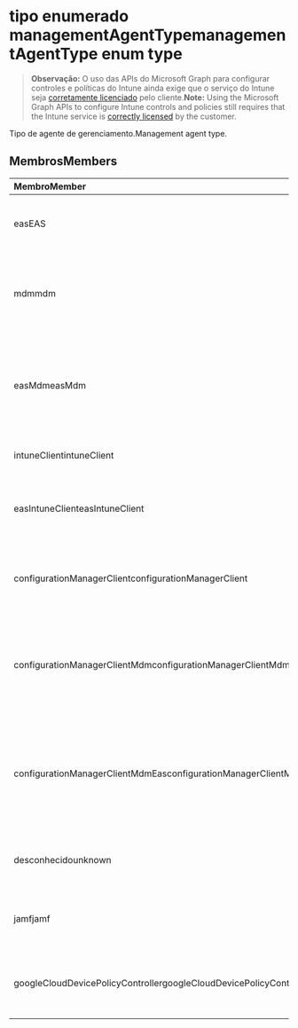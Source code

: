 # <a name="managementagenttype-enum-type"></a><span data-ttu-id="03147-101">tipo enumerado managementAgentType</span><span class="sxs-lookup"><span data-stu-id="03147-101">managementAgentType enum type</span></span>

> <span data-ttu-id="03147-102">**Observação:** O uso das APIs do Microsoft Graph para configurar controles e políticas do Intune ainda exige que o serviço do Intune seja [corretamente licenciado](https://go.microsoft.com/fwlink/?linkid=839381) pelo cliente.</span><span class="sxs-lookup"><span data-stu-id="03147-102">**Note:** Using the Microsoft Graph APIs to configure Intune controls and policies still requires that the Intune service is [correctly licensed](https://go.microsoft.com/fwlink/?linkid=839381) by the customer.</span></span>

<span data-ttu-id="03147-103">Tipo de agente de gerenciamento.</span><span class="sxs-lookup"><span data-stu-id="03147-103">Management agent type.</span></span>
## <a name="members"></a><span data-ttu-id="03147-104">Membros</span><span class="sxs-lookup"><span data-stu-id="03147-104">Members</span></span>
|<span data-ttu-id="03147-105">Membro</span><span class="sxs-lookup"><span data-stu-id="03147-105">Member</span></span>|<span data-ttu-id="03147-106">Valor</span><span class="sxs-lookup"><span data-stu-id="03147-106">Value</span></span>|<span data-ttu-id="03147-107">Descrição</span><span class="sxs-lookup"><span data-stu-id="03147-107">Description</span></span>|
|:---|:---|:---|
|<span data-ttu-id="03147-108">eas</span><span class="sxs-lookup"><span data-stu-id="03147-108">EAS</span></span>|<span data-ttu-id="03147-109">1</span><span class="sxs-lookup"><span data-stu-id="03147-109">$1</span></span>|<span data-ttu-id="03147-110">O dispositivo é gerenciado pelo Exchange server.</span><span class="sxs-lookup"><span data-stu-id="03147-110">The device is managed by Exchange server.</span></span>|
|<span data-ttu-id="03147-111">mdm</span><span class="sxs-lookup"><span data-stu-id="03147-111">mdm</span></span>|<span data-ttu-id="03147-112">2</span><span class="sxs-lookup"><span data-stu-id="03147-112">-2</span></span>|<span data-ttu-id="03147-113">O dispositivo é gerenciado pelo gerenciamento de dispositivo móvel Intune.</span><span class="sxs-lookup"><span data-stu-id="03147-113">The device is managed by Intune MDM.</span></span>|
|<span data-ttu-id="03147-114">easMdm</span><span class="sxs-lookup"><span data-stu-id="03147-114">easMdm</span></span>|<span data-ttu-id="03147-115">3</span><span class="sxs-lookup"><span data-stu-id="03147-115">-3</span></span>|<span data-ttu-id="03147-116">O dispositivo é gerenciado pelo Exchange Server e pelo gerenciamento de dispositivo móvel Intune.</span><span class="sxs-lookup"><span data-stu-id="03147-116">The device is managed by both Exchange server and Intune MDM.</span></span>|
|<span data-ttu-id="03147-117">intuneClient</span><span class="sxs-lookup"><span data-stu-id="03147-117">intuneClient</span></span>|<span data-ttu-id="03147-118">4</span><span class="sxs-lookup"><span data-stu-id="03147-118">-4</span></span>|<span data-ttu-id="03147-119">Gerenciado pelo cliente Intune.</span><span class="sxs-lookup"><span data-stu-id="03147-119">Intune client managed.</span></span>|
|<span data-ttu-id="03147-120">easIntuneClient</span><span class="sxs-lookup"><span data-stu-id="03147-120">easIntuneClient</span></span>|<span data-ttu-id="03147-121">5</span><span class="sxs-lookup"><span data-stu-id="03147-121">$-5</span></span>|<span data-ttu-id="03147-122">O dispositivo é gerenciado pelo EAS e pelo cliente Intune.</span><span class="sxs-lookup"><span data-stu-id="03147-122">The device is EAS and Intune client dual managed.</span></span>|
|<span data-ttu-id="03147-123">configurationManagerClient</span><span class="sxs-lookup"><span data-stu-id="03147-123">configurationManagerClient</span></span>|<span data-ttu-id="03147-124">8</span><span class="sxs-lookup"><span data-stu-id="03147-124">-8</span></span>|<span data-ttu-id="03147-125">O dispositivo é gerenciado pelo Gerenciador de Configurações.</span><span class="sxs-lookup"><span data-stu-id="03147-125">The device is managed by Configuration Manager.</span></span>|
|<span data-ttu-id="03147-126">configurationManagerClientMdm</span><span class="sxs-lookup"><span data-stu-id="03147-126">configurationManagerClientMdm</span></span>|<span data-ttu-id="03147-127">10</span><span class="sxs-lookup"><span data-stu-id="03147-127">1.0</span></span>|<span data-ttu-id="03147-128">O dispositivo é gerenciado pelo Gerenciador de Configurações e pelo gerenciamento de dispositivo móvel.</span><span class="sxs-lookup"><span data-stu-id="03147-128">The device is managed by Configuration Manager and MDM.</span></span>|
|<span data-ttu-id="03147-129">configurationManagerClientMdmEas</span><span class="sxs-lookup"><span data-stu-id="03147-129">configurationManagerClientMdmEas</span></span>|<span data-ttu-id="03147-130">11</span><span class="sxs-lookup"><span data-stu-id="03147-130">1.1</span></span>|<span data-ttu-id="03147-131">O dispositivo é gerenciado pelo Gerenciador de Configurações, pelo gerenciamento de dispositivo móvel e pelo Eas.</span><span class="sxs-lookup"><span data-stu-id="03147-131">The device is managed by Configuration Manager, MDM and Eas.</span></span>|
|<span data-ttu-id="03147-132">desconhecido</span><span class="sxs-lookup"><span data-stu-id="03147-132">unknown</span></span>|<span data-ttu-id="03147-133">16</span><span class="sxs-lookup"><span data-stu-id="03147-133">-16</span></span>|<span data-ttu-id="03147-134">Tipo de agente de gerenciamento desconhecido.</span><span class="sxs-lookup"><span data-stu-id="03147-134">Unknown management agent type.</span></span>|
|<span data-ttu-id="03147-135">jamf</span><span class="sxs-lookup"><span data-stu-id="03147-135">jamf</span></span>|<span data-ttu-id="03147-136">32</span><span class="sxs-lookup"><span data-stu-id="03147-136">3.2</span></span>|<span data-ttu-id="03147-137">Os atributos de dispositivo são obtidos no Jamf.</span><span class="sxs-lookup"><span data-stu-id="03147-137">The device attributes are fetched from Jamf.</span></span>|
|<span data-ttu-id="03147-138">googleCloudDevicePolicyController</span><span class="sxs-lookup"><span data-stu-id="03147-138">googleCloudDevicePolicyController</span></span>|<span data-ttu-id="03147-139">64</span><span class="sxs-lookup"><span data-stu-id="03147-139">6.4</span></span>|<span data-ttu-id="03147-140">O dispositivo é gerenciado por CloudDPC do Google.</span><span class="sxs-lookup"><span data-stu-id="03147-140">The device is managed by Google's CloudDPC.</span></span>|



